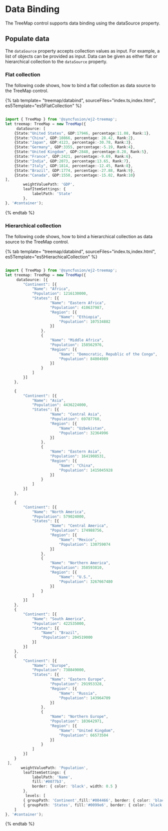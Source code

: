 # Data Binding

The TreeMap control supports data binding using the dataSource property.

## Populate data

The `dataSource` property accepts collection values as input. For example, a list of objects can be provided as input. Data can be given as either flat or hierarchical collection to the `dataSource` property.

<!-- markdownlint-disable MD036 -->

### Flat collection

The following code shows, how to bind a flat collection as data source to the TreeMap control.

{% tab template= "treemap/databind", sourceFiles="index.ts,index.html", es5Template="es5FlatCollection" %}

```typescript

import { TreeMap } from '@syncfusion/ej2-treemap';
let treemap: TreeMap = new TreeMap({
     dataSource: [
    {State:"United States", GDP:17946, percentage:11.08, Rank:1},
    {State:"China", GDP:10866, percentage: 28.42, Rank:2},
    {State:"Japan", GDP:4123, percentage:-30.78, Rank:3},
    {State:"Germany", GDP:3355, percentage:-5.19, Rank:4},
    {State:"United Kingdom", GDP:2848, percentage:8.28, Rank:5},
    {State:"France", GDP:2421, percentage:-9.69, Rank:6},
    {State:"India", GDP:2073, percentage:13.65, Rank:7},
    {State:"Italy", GDP:1814, percentage:-12.45, Rank:8},
    {State:"Brazil", GDP:1774, percentage:-27.88, Rank:9},
    {State:"Canada", GDP:1550, percentage:-15.02, Rank:10}
],
        weightValuePath: 'GDP',
        leafItemSettings: {
            labelPath: 'State'
        },
}, '#container');

```

{% endtab %}

### Hierarchical collection

The following code shows, how to bind a hierarchical collection as data source to the TreeMap control.

<!-- markdownlint-disable MD010 -->

{% tab template= "treemap/databind", sourceFiles="index.ts,index.html", es5Template="es5HierachicalCollection" %}

```typescript

import { TreeMap } from '@syncfusion/ej2-treemap';
let treemap: TreeMap = new TreeMap({
     dataSource: [{
 		"Continent": [{
 			"Name": "Africa",
 			"Population": 1216130000,
 			"States": [{
 					"Name": "Eastern Africa",
 					"Population": 410637987,
 					"Region": [{
 						"Name": "Ethiopia",
 						"Population": 107534882
 					}]
 				},
 				{
 					"Name": "Middle Africa",
 					"Population": 158562976,
 					"Region": [{
 						"Name": "Democratic, Republic of the Congo",
 						"Population": 84004989
 					}]
 				}
 			]
 		}]
 	},

 	{
 		"Continent": [{
 			"Name": "Asia",
 			"Population": 4436224000,
 			"States": [{
 					"Name": "Central Asia",
 					"Population": 69787760,
 					"Region": [{
 						"Name": "Uzbekistan",
 						"Population": 32364996
 					}]
 				},
 				{
 					"Name": "Eastern Asia",
 					"Population": 1641908531,
 					"Region": [{
 						"Name": "China",
 						"Population": 1415045928
 					}]
 				}
 			]
 		}]
 	},

 	{
 		"Continent": [{
 			"Name": "North America",
 			"Population": 579024000,
 			"States": [{
 					"Name": "Central America",
 					"Population": 174988756,
 					"Region": [{
 						"Name": "Mexico",
 						"Population": 130759074
 					}]
 				},
 				{
 					"Name": "Northern America",
 					"Population": 358593810,
 					"Region": [{
 						"Name": "U.S.",
 						"Population": 3267667480
 					}]
 				}
 			]
 		}]
 	},
 	{
 		"Continent": [{
 			"Name": "South America",
 			"Population": 422535000,
 			"States": [{
 				"Name": "Brazil",
 				"Population": 204519000
 			}]
 		}]
 	},
 	{
 		"Continent": [{
 			"Name": "Europe",
 			"Population": 738849000,
 			"States": [{
 					"Name": "Eastern Europe",
 					"Population": 291953328,
 					"Region": [{
 						"Name": "Russia",
 						"Population": 143964709
 					}]
 				},
 				{
 					"Name": "Northern Europe",
 					"Population": 103642971,
 					"Region": [{
 						"Name": "United Kingdom",
 						"Population": 66573504
 					}]
 				}
 			]
 		}]
 	}
 ],
       weightValuePath: 'Population',
        leafItemSettings: {
            labelPath: 'Name',
            fill:'#0077b3',
            border: { color: 'black', width: 0.5 }
        },
         levels: [
        { groupPath: 'Continent',fill:'#004466', border: { color: 'black', width: 0.5 } },
        { groupPath: 'States', fill:'#0099e6', border: { color: 'black', width: 0.5 } },
    ]
}, '#container');

```

{% endtab %}